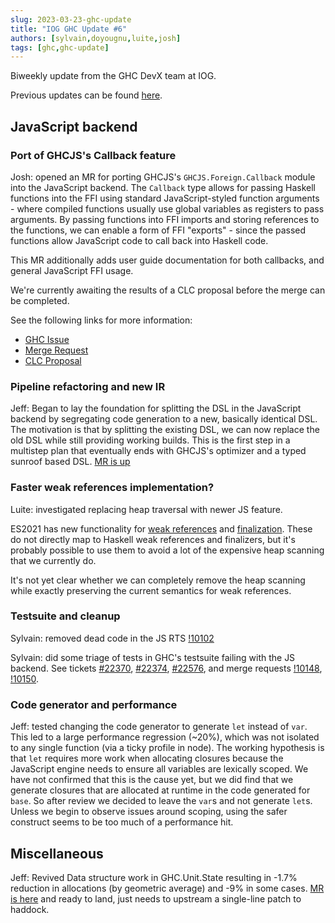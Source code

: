 ```yaml
---
slug: 2023-03-23-ghc-update
title: "IOG GHC Update #6"
authors: [sylvain,doyougnu,luite,josh]
tags: [ghc,ghc-update]
---
```


Biweekly update from the GHC DevX team at IOG.

Previous updates can be found [here](https://engineering.iog.io/tags/ghc-update).

## JavaScript backend

### Port of GHCJS's Callback feature

Josh: opened an MR for porting GHCJS's `GHCJS.Foreign.Callback` module into the JavaScript backend.
The `Callback` type allows for passing Haskell functions into the FFI using standard JavaScript-styled
function arguments - where compiled functions usually use global variables as registers to pass arguments.
By passing functions into FFI imports and storing references to the functions, we can enable a form
of FFI "exports" - since the passed functions allow JavaScript code to call back into Haskell code.

This MR additionally adds user guide documentation for both callbacks, and general JavaScript FFI usage.

We're currently awaiting the results of a CLC proposal before the merge can be completed.

See the following links for more information:
* [GHC Issue](https://gitlab.haskell.org/ghc/ghc/-/issues/23126)
* [Merge Request](https://gitlab.haskell.org/ghc/ghc/-/merge_requests/10128)
* [CLC Proposal](https://github.com/haskell/core-libraries-committee/issues/150)

### Pipeline refactoring and new IR

Jeff: Began to lay the foundation for splitting the DSL in the JavaScript backend by segregating code generation to a new, basically identical DSL. The motivation is that by splitting the existing DSL, we can now replace the old DSL while still providing working builds. This is the first step in a multistep plan that eventually ends with GHCJS's optimizer and a typed sunroof based DSL. [MR is up](https://gitlab.haskell.org/ghc/ghc/-/merge_requests/10142)

### Faster weak references implementation?

Luite: investigated replacing heap traversal with newer JS feature.

ES2021 has new functionality for [weak references](https://developer.mozilla.org/en-US/docs/Web/JavaScript/Reference/Global_Objects/WeakRef)
and [finalization](https://developer.mozilla.org/en-US/docs/Web/JavaScript/Reference/Global_Objects/FinalizationRegistry). These do not directly map to Haskell weak references and finalizers, but it's probably possible to use them to avoid a lot of the expensive heap scanning that we currently do.

It's not yet clear whether we can completely remove the heap scanning while exactly preserving the current semantics for weak references.

### Testsuite and cleanup

Sylvain: removed dead code in the JS RTS [!10102](https://gitlab.haskell.org/ghc/ghc/-/merge_requests/10102)

Sylvain: did some triage of tests in GHC's testsuite failing with the JS backend. See tickets [#22370](https://gitlab.haskell.org/ghc/ghc/-/issues/22370), [#22374](https://gitlab.haskell.org/ghc/ghc/-/issues/22374), [#22576](https://gitlab.haskell.org/ghc/ghc/-/issues/22576), and merge requests [!10148](https://gitlab.haskell.org/ghc/ghc/-/merge_requests/10148), [!10150](https://gitlab.haskell.org/ghc/ghc/-/merge_requests/10150).

### Code generator and performance

Jeff: tested changing the code generator to generate `let` instead of `var`. This led to a large performance regression (~20%), which was not isolated to any single function (via a ticky profile in node). The working hypothesis is that `let` requires more work when allocating closures because the JavaScript engine needs to ensure all variables are lexically scoped. We have not confirmed that this is the cause yet, but we did find that we generate closures that are allocated at runtime in the code generated for `base`. So after review we decided to leave the `var`s and not generate `let`s. Unless we begin to observe issues around scoping, using the safer construct seems to be too much of a performance hit.

## Miscellaneous

Jeff: Revived Data structure work in GHC.Unit.State resulting in -1.7% reduction in allocations (by geometric average) and -9% in some cases. [MR is here](https://gitlab.haskell.org/ghc/ghc/-/merge_requests/9702) and ready to land, just needs to upstream a single-line patch to haddock.
